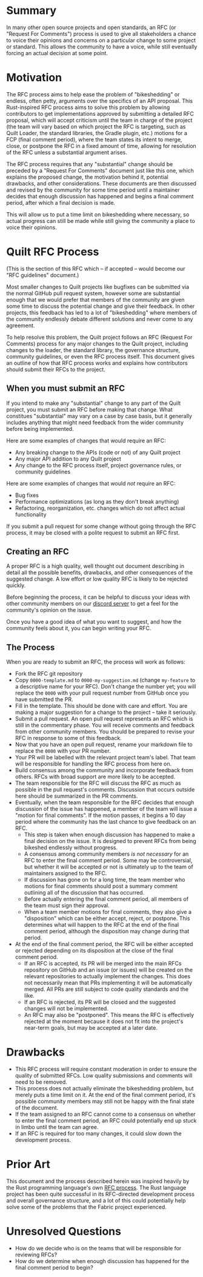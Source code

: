 # Summary

In many other open source projects and open standards, an RFC (or "Request For
Comments") process is used to give all stakeholders a chance to voice their
opinions and concerns on a particular change to some project or standard. This
allows the community to have a voice, while still eventually forcing an actual
decision at some point.


# Motivation

The RFC process aims to help ease the problem of "bikeshedding" or endless,
often petty, arguments over the specifics of an API proposal. This
Rust-inspired RFC process aims to solve this problem by allowing contributors
to get implementations approved by submitting a detailed RFC proposal, which
will accept criticism until the team in charge of the project (the team will
vary based on which project the RFC is targeting, such as Quilt Loader, the
standard libraries, the Gradle plugin, etc.) motions for a FCP (final comment
period), where the team states its intent to merge, close, or postpone the RFC
in a fixed amount of time, allowing for resolution of the RFC unless a
substantial argument arises.

The RFC process requires that any "substantial" change should be preceded by a
"Request For Comments" document just like this one, which explains the proposed
change, the motivation behind it, potential drawbacks, and other
considerations. These documents are then discussed and revised by the community
for some time period until a maintainer decides that enough discussion has
happened and begins a final comment period, after which a final decision is
made.

This will allow us to put a time limit on bikeshedding where necessary, so
actual progress can still be made while still giving the community a place to
voice their opinions.


# Quilt RFC Process

(This is the section of this RFC which &ndash; if accepted &ndash; would become
our "RFC guidelines" document.)

Most smaller changes to Quilt projects like bugfixes can be submitted via the normal
GitHub pull request system, however some are substantial enough that we would
prefer that members of the community are given some time to discuss the
potential change and give their feedback. In other projects, this feedback has
led to a lot of "bikeshedding" where members of the community endlessly debate
different solutions and never come to any agreement.

To help resolve this problem, the Quilt project follows an RFC (Request For
Comments) process for any major changes to the Quilt project, including changes
to the loader, the standard library, the governance structure, community guidelines, or even
the RFC process itself. This document gives an outline of how that RFC process
works and explains how contributors should submit their RFCs to the project.


## When you must submit an RFC

If you intend to make any "substantial" change to any part of the Quilt
project, you must submit an RFC before making that change. What constitues
"substantial" may vary on a case by case basis, but it generally includes
anything that might need feedback from the wider community before being
implemented.

Here are some examples of changes that would require an RFC:

- Any breaking change to the APIs (code or not) of any Quilt project
- Any major API addition to any Quilt project
- Any change to the RFC process itself, project governance rules, or community
  guidelines

Here are some examples of changes that would *not* require an RFC:

- Bug fixes
- Performance optimizations (as long as they don't break anything)
- Refactoring, reorganization, etc. changes which do not affect actual functionality

If you submit a pull request for some change without going through the RFC
process, it may be closed with a polite request to submit an RFC first.


## Creating an RFC

A proper RFC is a high quality, well thought out document describing in detail
all the possible benefits, drawbacks, and other consequences of the suggested
change. A low effort or low quality RFC is likely to be rejected quickly.

Before beginning the process, it can be helpful to discuss your ideas with
other community members on our [discord server](https://discord.gg/placeholder)
to get a feel for the community's opinion on the issue.

Once you have a good idea of what you want to suggest, and how the community
feels about it, you can begin writing your RFC.


## The Process

When you are ready to submit an RFC, the process will work as follows:

- Fork the RFC git repository
- Copy `0000-template.md` to `0000-my-suggestion.md` (change `my-feature` to a
  descriptive name for your RFC). Don't change the number yet; you will replace
  the `0000` with your pull request number from GitHub once you have submitted
  the PR.
- Fill in the template. This should be done with care and effort. You are
  making a major suggestion for a change to the project &ndash; take it
  seriously.
- Submit a pull request. An open pull request represents an RFC which is still
  in the commentary phase. You will receive comments and feedback from other
  community members. You should be prepared to revise your RFC in response to
  some of this feedback.
- Now that you have an open pull request, rename your markdown file to replace
  the `0000` with your PR number.
- Your PR will be labelled with the relevant project team's label. That team
  will be responsible for handling the RFC process from here on.
- Build consensus among the community and incorporate feedback from others.
  RFCs with broad support are more likely to be accepted.
- The team responsible for the RFC will discuss the RFC as much as possible in
  the pull request's comments. Discussion that occurs outside here should be
  summarized in the PR comments.
- Eventually, when the team responsible for the RFC decides that enough
  discussion of the issue has happened, a member of the team will issue a
  "motion for final comments". If the motion passes, it begins a 10 day period
  where the community has the last chance to give feedback on an RFC.
  + This step is taken when enough discussion has happened to make a final
    decision on the issue. It is designed to prevent RFCs from being bikeshed
    endlessly without progress.
  + A consensus among community members *is not necessary* for an RFC to enter
    the final comment period. Some may be controversial, but whether it will be
    accepted or not is ultimately up to the team of maintainers assigned to the
    RFC.
  + If discussion has gone on for a long time, the team member who motions for
    final comments should post a summary comment outlining all of the
    discussion that has occurred.
  + Before actually entering the final comment period, all members of the team
    must sign their approval.
  + When a team member motions for final comments, they also give a
    "disposition" which can be either accept, reject, or postpone. This
    determines what will happen to the RFC at the end of the final comment
    period, although the disposition may change during that period.
- At the end of the final comment period, the RFC will be either accepted or
  rejected depending on its disposition at the close of the final comment
  period.
    + If an RFC is accepted, its PR will be merged into the main RFCs
      repository on GitHub and an issue (or issues) will be created on the
      relevant repositories to actually implement the changes. This does not
      necessarily mean that PRs implementing it will be automatically merged.
      All PRs are still subject to code quality standards and the like.
    + If an RFC is rejected, its PR will be closed and the suggested changes
      will not be implemented.
    + An RFC may also be "postponed". This means the RFC is effectively
      rejected at the moment because it does not fit into the project's
      near-term goals, but may be accepted at a later date.


# Drawbacks

- This RFC process will require constant moderation in order to ensure the
  quality of submitted RFCs. Low quality submissions and comments will need to
  be removed.
- This process does not actually eliminate the bikeshedding problem, but merely
  puts a time limit on it. At the end of the final comment period, it's
  possible community members may still not be happy with the final state of the
  document.
- If the team assigned to an RFC cannot come to a consensus on whether to enter
  the final comment period, an RFC could potentially end up stuck in limbo
  until the team can agree.
- If an RFC is required for too many changes, it could slow down the
  development process.


# Prior Art

This document and the process described herein was inspired heavily by the Rust
programming language's own [RFC process](https://github.com/rust-lang/rfcs).
The Rust language project has been quite successful in its RFC-directed
development process and overall governance structure, and a lot of this could
potentially help solve some of the problems that the Fabric project
experienced.


# Unresolved Questions

- How do we decide who is on the teams that will be responsible for reviewing
  RFCs?
- How do we determine when enough discussion has happened for the final comment
  period to begin?
